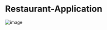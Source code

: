 # Restaurant-Application


![image](https://user-images.githubusercontent.com/22231670/224974470-d2b6ba40-f89b-4ea8-b181-201d8e2fc3fd.png)
